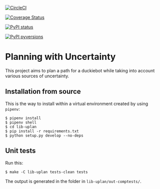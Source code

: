 [![CircleCI](https://circleci.com/gh/duckietown/duckietown-uplan.svg?style=shield)](https://circleci.com/gh/duckietown/duckietown-uplan)

[![Coverage Status](https://coveralls.io/repos/github/duckietown/duckietown-uplan/badge.svg?branch=master18)](https://coveralls.io/github/duckietown/duckietown-uplan?branch=master18)

[![PyPI status](https://img.shields.io/pypi/status/duckietown-uplan.svg)](https://pypi.python.org/pypi/duckietown-uplan/)


[![PyPI pyversions](https://img.shields.io/pypi/pyversions/duckietown-uplan.svg)](https://pypi.python.org/pypi/duckietown-uplan/)


# Planning with Uncertainty

This project aims to plan a path for a duckiebot while taking into account various sources of uncertainty.


## Installation from source

This is the way to install within a virtual environment created by 
using `pipenv`:

    $ pipenv install
    $ pipenv shell
    $ cd lib-uplan
    $ pip install -r requirements.txt
    $ python setup.py develop --no-deps
    
   
## Unit tests

Run this:

    $ make -C lib-uplan tests-clean tests
    
The output is generated in the folder in `lib-uplan/out-comptests/`.
